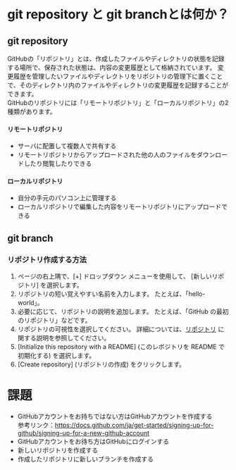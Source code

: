 # git repository と git branchとは何か？
## git repository
GitHubの「リポジトリ」とは、作成したファイルやディレクトリの状態を記録する場所で、保存された状態は、内容の変更履歴として格納されています。
変更履歴を管理したいファイルやディレクトリをリポジトリの管理下に置くことで、そのディレクトリ内のファイルやディレクトリの変更履歴を記録することができます。  
GitHubのリポジトリには「リモートリポジトリ」と「ローカルリポジトリ」の2種類があります。  
#### リモートリポジトリ 
* サーバに配置して複数人で共有する
* リモートリポジトリからアップロードされた他の人のファイルをダウンロードしたり閲覧したりできる
#### ローカルリポジトリ 
* 自分の手元のパソコン上に管理する
* ローカルリポジトリで編集した内容をリモートリポジトリにアップロードできる  



## git branch

### リポジトリ作成する方法
1. ページの右上隅で、[+] ドロップダウン メニューを使用して、 [新しいリポジトリ] を選択します。  
2. リポジトリの短い覚えやすい名前を入力します。 たとえば、「hello-world」。
3. 必要に応じて、リポジトリの説明を追加します。 たとえば、「GitHub の最初のリポジトリ」などです。
4. リポジトリの可視性を選択してください。 詳細については、[リポジトリ](https://docs.github.com/ja/repositories/creating-and-managing-repositories/about-repositories#about-repository-visibility)
に関する説明を参照してください。
5. [Initialize this repository with a README] (このレポジトリを README で初期化する) を選択します。
6. [Create repository] (リポジトリの作成) をクリックします。

# 課題
* GitHubアカウントをお持ちではない方はGitHubアカウントを作成する  
参考リンク：https://docs.github.com/ja/get-started/signing-up-for-github/signing-up-for-a-new-github-account  
* GitHubアカウントをお待ち方はGitHubにログインする
* 新しいリポジトリを作成する
* 作成したリポジトリに新しいブランチを作成する
